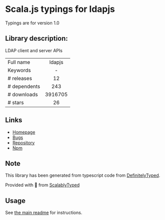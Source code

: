 
# Scala.js typings for ldapjs

Typings are for version 1.0

## Library description:
LDAP client and server APIs

|                    |                 |
| ------------------ | :-------------: |
| Full name          | ldapjs |
| Keywords           | - |
| # releases         | 12 |
| # dependents       | 243 |
| # downloads        | 3916705 |
| # stars            | 26 |

## Links
- [Homepage](http://ldapjs.org)
- [Bugs](https://github.com/ldapjs/node-ldapjs/issues)
- [Repository](https://github.com/ldapjs/node-ldapjs)
- [Npm](https://www.npmjs.com/package/ldapjs)
    


## Note
This library has been generated from typescript code from [DefinitelyTyped](https://definitelytyped.org).

Provided with :purple_heart: from [ScalablyTyped](https://github.com/oyvindberg/ScalablyTyped)

## Usage
See [the main readme](../../readme.md) for instructions.



